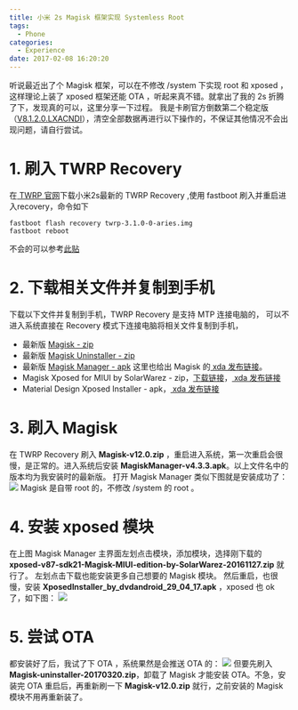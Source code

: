 ```yaml
---
title: 小米 2s Magisk 框架实现 Systemless Root
tags:
  - Phone
categories:
  - Experience
date: 2017-02-08 16:20:20
---
```


听说最近出了个 Magisk 框架，可以在不修改 /system 下实现 root 和 xposed ，这样理论上装了 xposed 框架还能 OTA ，听起来真不错。就拿出了我的 2s 折腾了下，发现真的可以，这里分享一下过程。
我是卡刷官方倒数第二个稳定版（[V8.1.2.0.LXACNDI](http://bigota.d.miui.com/V8.1.2.0.LXACNDI/miui_MI2_V8.1.2.0.LXACNDI_95e24f367d_5.0.zip)），清空全部数据再进行以下操作的，不保证其他情况不会出现问题，请自行尝试。

<!-- more -->

# 1. 刷入 TWRP Recovery
在[ TWRP 官网](https://dl.twrp.me/aries/)下载小米2s最新的 TWRP Recovery ,使用 fastboot 刷入并重启进入recovery，命令如下
```
fastboot flash recovery twrp-3.1.0-0-aries.img
fastboot reboot
```
不会的可以参考[此贴](http://bbs.xiaomi.cn/t-10498119)

# 2. 下载相关文件并复制到手机
下载以下文件并复制到手机，TWRP Recovery 是支持 MTP 连接电脑的， 可以不进入系统直接在 Recovery 模式下连接电脑将相关文件复制到手机， 
* 最新版 [Magisk - zip](http://tiny.cc/latestmagisk)
* 最新版 [Magisk Uninstaller - zip](http://tiny.cc/latestuninstaller) 
* 最新版 [Magisk Manager - apk](http://tiny.cc/latestmanager)
  这里也给出 Magisk 的[ xda 发布链接](https://forum.xda-developers.com/apps/magisk/official-magisk-v7-universal-systemless-t3473445)。
* Magisk Xposed for MIUI by SolarWarez - zip，[下载链接](https://forum.xda-developers.com/attachment.php?attachmentid=3950449&d=1480267001)，[ xda 发布链接](https://forum.xda-developers.com/xposed/unofficial-xposed-miui-t3367634)
* Material Design Xposed Installer - apk，[ xda 发布链接](https://forum.xda-developers.com/xposed/material-design-xposed-installer-t3137758)

# 3. 刷入 Magisk
在 TWRP Recovery 刷入 **Magisk-v12.0.zip** ，重启进入系统，第一次重启会很慢，是正常的。进入系统后安装 **MagiskManager-v4.3.3.apk**。以上文件名中的版本均为我安装时的最新版。
打开 Magisk Manager 类似下图就是安装成功了：
![](https://raw.githubusercontent.com/csJd/csJd.github.io/res/aries-systemless-root-0.png)
Magisk 是自带 root 的，不修改 /system 的 root 。

# 4. 安装 xposed 模块
在上图 Magisk Manager 主界面左划点击模块，添加模块，选择刚下载的 **xposed-v87-sdk21-Magisk-MIUI-edition-by-SolarWarez-20161127.zip** 就行了。
左划点击下载也能安装更多自己想要的 Magisk 模块。
然后重启，也很慢，安装 **XposedInstaller_by_dvdandroid_29_04_17.apk** ，xposed 也 ok 了，如下图：
![](https://raw.githubusercontent.com/csJd/csJd.github.io/res/aries-systemless-root-1.png)

# 5. 尝试 OTA
都安装好了后，我试了下 OTA ，系统果然是会推送 OTA 的：
![](https://raw.githubusercontent.com/csJd/csJd.github.io/res/aries-systemless-root-2.png)
但要先刷入 **Magisk-uninstaller-20170320.zip**，卸载了 Magisk 才能安装 OTA。不急，安装完 OTA 重启后，再重新刷一下 **Magisk-v12.0.zip** 就行，之前安装的 Magisk 模块不用再重新装了。
